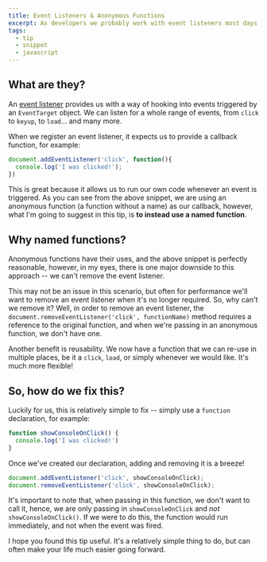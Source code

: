 ```yaml
---
title: Event Listeners & Anonymous Functions
excerpt: As developers we probably work with event listeners most days. In this little article, I want to give you a quick tip for the next time you write one.
tags:
  - tip
  - snippet
  - javascript
---
```


## What are they?

An [event listener](https://developer.mozilla.org/en-US/docs/Web/API/EventListener) provides us with a way of hooking into events triggered by an `EventTarget` object. We can listen for a whole range of events, from `click` to `keyup`, to `load`... and many more.

When we register an event listener, it expects us to provide a callback function, for example:

```js
document.addEventListener('click', function(){
  console.log('I was clicked!');
})
```

This is great because it allows us to run our own code whenever an event is triggered. As you can see from the above snippet, we are using an anonymous function (a function without a name) as our callback, however, what I'm going to suggest in this tip, is **to instead use a named function**.

## Why named functions?

Anonymous functions have their uses, and the above snippet is perfectly reasonable, however, in my eyes, there is one major downside to this approach -- we can't remove the event listener.

This may not be an issue in this scenario, but often for performance we'll want to remove an event listener when it's no longer required. So, why can't we remove it? Well, in order to remove an event listener, the `document.removeEventListener('click', functionName)` method requires a reference to the original function, and when we're passing in an anonymous function, we don't have one.

Another benefit is reusability. We now have a function that we can re-use in multiple places, be it a `click`, `load`, or simply whenever we would like. It's much more flexible!

## So, how do we fix this?

Luckily for us, this is relatively simple to fix -- simply use a `function` declaration, for example:

```js
function showConsoleOnClick() {
  console.log('I was clicked!')
}
```

Once we've created our declaration, adding and removing it is a breeze!

```js
document.addEventListener('click', showConsoleOnClick);
document.removeEventListener('click', showConsoleOnClick);
```

It's important to note that, when passing in this function, we don't want to call it, hence, we are only passing in `showConsoleOnClick` and *not* `showConsoleOnClick()`. If we were to do this, the function would run immediately, and not when the event was fired.

I hope you found this tip useful. It's a relatively simple thing to do, but can often make your life much easier going forward.
